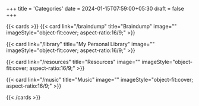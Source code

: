 +++
title = 'Categories'
date = 2024-01-15T07:59:00+05:30
draft = false
+++


<div class="mt-4"></div>

{{< cards >}}
  {{< card link="/braindump" title="Braindump" image="" imageStyle="object-fit:cover; aspect-ratio:16/9;" >}}

  {{< card link="/library" title="My Personal Library" image="" imageStyle="object-fit:cover; aspect-ratio:16/9;" >}}

  {{< card link="/resources" title="Resources" image="" imageStyle="object-fit:cover; aspect-ratio:16/9;" >}}
  
  {{< card link="/music" title="Music" image="" imageStyle="object-fit:cover; aspect-ratio:16/9;" >}}

  <!-- {{< card link="https://github.com/imfing/hextra-starter-template/" title="Hextra Starter Template" image="https://user-images.githubusercontent.com/5097752/263551418-c403b9a9-a76c-47a6-8466-513d772ef0b7.jpg" imageStyle="object-fit:cover; aspect-ratio:16/9;" >}} -->
{{< /cards >}}
